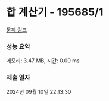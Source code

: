 # 합 계산기 - 195685/1 

[문제 링크](https://level.goorm.io/exam/195685/%ED%95%A9-%EA%B3%84%EC%82%B0%EA%B8%B0/quiz/1) 

### 성능 요약

메모리: 3.47 MB, 시간: 0.00 ms

### 제출 일자

2024년 09월 10일 22:13:30

